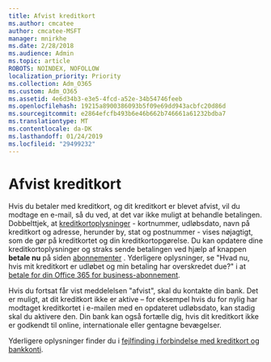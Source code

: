 ```yaml
---
title: Afvist kreditkort
ms.author: cmcatee
author: cmcatee-MSFT
manager: mnirkhe
ms.date: 2/28/2018
ms.audience: Admin
ms.topic: article
ROBOTS: NOINDEX, NOFOLLOW
localization_priority: Priority
ms.collection: Adm_O365
ms.custom: Adm_O365
ms.assetid: 4e6d34b3-e3e5-4fcd-a52e-34b54746feeb
ms.openlocfilehash: 19215a8900386093b5f09e69dd943acbfc20d86d
ms.sourcegitcommit: e2864efcfb493b6e46b662b746661a61232bdba7
ms.translationtype: MT
ms.contentlocale: da-DK
ms.lasthandoff: 01/24/2019
ms.locfileid: "29499232"
---
```

# <a name="declined-credit-card"></a>Afvist kreditkort

Hvis du betaler med kreditkort, og dit kreditkort er blevet afvist, vil du modtage en e-mail, så du ved, at det var ikke muligt at behandle betalingen. Dobbelttjek, at [kreditkortoplysninger](https://go.microsoft.com/fwlink/p/?linkid=842054) - kortnummer, udløbsdato, navn på kreditkort og adresse, herunder by, stat og postnummer - vises nøjagtigt, som de gør på kreditkortet og din kreditkortopgørelse. Du kan opdatere dine kreditkortoplysninger og straks sende betalingen ved hjælp af knappen **betale nu** på siden [abonnementer](https://go.microsoft.com/fwlink/p/?linkid=842054) . Yderligere oplysninger, se "Hvad nu, hvis mit kreditkort er udløbet og min betaling har overskredet due?" i at [betale for din Office 365 for business-abonnement](https://support.office.com/article/734f4aab-df2d-4e9b-8cb1-691910bde216).
  
Hvis du fortsat får vist meddelelsen "afvist", skal du kontakte din bank. Det er muligt, at dit kreditkort ikke er aktive – for eksempel hvis du for nylig har modtaget kreditkortet i e-mailen med en opdateret udløbsdato, kan stadig skal du aktivere den. Din bank kan også fortælle dig, hvis dit kreditkort ikke er godkendt til online, internationale eller gentagne bevægelser.
  
Yderligere oplysninger finder du i [fejlfinding i forbindelse med kreditkort og bankkonti](https://support.office.com/article/30ba9c83-50d8-4020-90ed-830a5b8c8724).
  

